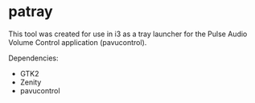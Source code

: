 # patray

This tool was created for use in i3 as a tray launcher for the Pulse Audio Volume Control application (pavucontrol).

Dependencies:
- GTK2
- Zenity
- pavucontrol
